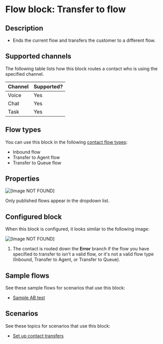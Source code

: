 # Flow block: Transfer to flow<a name="transfer-to-flow"></a>

## Description<a name="transfer-to-flow-description"></a>
+ Ends the current flow and transfers the customer to a different flow\.

## Supported channels<a name="transfer-to-flow-channels"></a>

The following table lists how this block routes a contact who is using the specified channel\. 


| Channel | Supported? | 
| --- | --- | 
| Voice | Yes | 
| Chat | Yes | 
| Task | Yes | 

## Flow types<a name="transfer-to-flow-types"></a>

You can use this block in the following [contact flow types](create-contact-flow.md#contact-flow-types):
+ Inbound flow
+ Transfer to Agent flow
+ Transfer to Queue flow

## Properties<a name="transfer-to-flow-properties"></a>

![\[Image NOT FOUND\]](http://docs.aws.amazon.com/connect/latest/adminguide/images/transfer-to-flow-properties.png)

Only published flows appear in the dropdown list\. 

## Configured block<a name="transfer-to-flow-configured"></a>

When this block is configured, it looks similar to the following image:

![\[Image NOT FOUND\]](http://docs.aws.amazon.com/connect/latest/adminguide/images/transfer-to-flow-configured.png)

1. The contact is routed down the **Error** branch if the flow you have specified to transfer to isn't a valid flow, or it's not a valid flow type \(Inbound, Transfer to Agent, or Transfer to Queue\)\. 

## Sample flows<a name="transfer-to-flow-samples"></a>

See these sample flows for scenarios that use this block: 
+ [Sample AB test](sample-ab-test.md)

## Scenarios<a name="transfer-to-flow-scenarios"></a>

See these topics for scenarios that use this block:
+ [Set up contact transfers](transfer.md)
